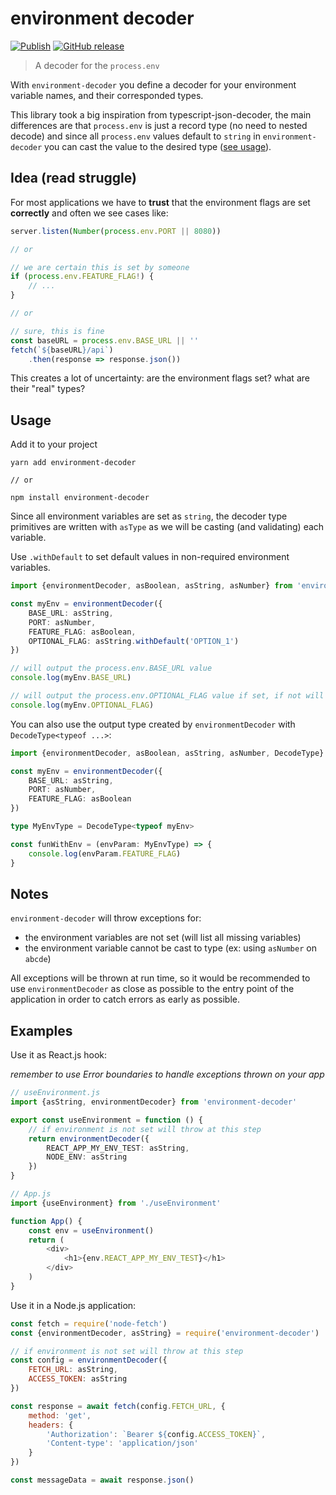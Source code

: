 # environment decoder

[![Publish](https://github.com/marcodaniels/environment-decoder/workflows/Publish/badge.svg)](https://github.com/MarcoDaniels/environment-decoder/releases)
[![GitHub release](https://img.shields.io/github/v/release/marcodaniels/environment-decoder?include_prereleases)](https://www.npmjs.com/package/environment-decoder)

> A decoder for the `process.env`

With `environment-decoder` you define a decoder for your environment variable names, and their corresponded types.

This library took a big inspiration from typescript-json-decoder, the main differences are that `process.env` is just a
record type (no need to nested decode)
and since all `process.env` values default to `string` in `environment-decoder` you can cast the value to the desired
type ([see usage](#usage)).

## Idea (read struggle)

For most applications we have to **trust** that the environment flags are set **correctly** and often we see cases like:

```typescript
server.listen(Number(process.env.PORT || 8080))

// or

// we are certain this is set by someone
if (process.env.FEATURE_FLAG!) {
    // ...
}

// or

// sure, this is fine
const baseURL = process.env.BASE_URL || ''
fetch(`${baseURL}/api`)
    .then(response => response.json())
```

This creates a lot of uncertainty: are the environment flags set? what are their "real" types?

## Usage

Add it to your project

```
yarn add environment-decoder

// or

npm install environment-decoder
```

Since all environment variables are set as `string`, the decoder type primitives are written with `asType` as we will be
casting (and validating) each variable.

Use `.withDefault` to set default values in non-required environment variables.

```typescript
import {environmentDecoder, asBoolean, asString, asNumber} from 'environment-decoder'

const myEnv = environmentDecoder({
    BASE_URL: asString,
    PORT: asNumber,
    FEATURE_FLAG: asBoolean,
    OPTIONAL_FLAG: asString.withDefault('OPTION_1')
})

// will output the process.env.BASE_URL value
console.log(myEnv.BASE_URL)

// will output the process.env.OPTIONAL_FLAG value if set, if not will output 'OPTION_1'
console.log(myEnv.OPTIONAL_FLAG) 
```

You can also use the output type created by `environmentDecoder` with `DecodeType<typeof ...>`:

```typescript
import {environmentDecoder, asBoolean, asString, asNumber, DecodeType} from 'environment-decoder'

const myEnv = environmentDecoder({
    BASE_URL: asString,
    PORT: asNumber,
    FEATURE_FLAG: asBoolean
})

type MyEnvType = DecodeType<typeof myEnv>

const funWithEnv = (envParam: MyEnvType) => {
    console.log(envParam.FEATURE_FLAG)
}
````

## Notes

`environment-decoder` will throw exceptions for:

* the environment variables are not set (will list all missing variables)
* the environment variable cannot be cast to type (ex: using `asNumber` on `abcde`)

All exceptions will be thrown at run time, so it would be recommended to use `environmentDecoder` as close as possible
to the entry point of the application in order to catch errors as early as possible.

## Examples

Use it as React.js hook:

_remember to use Error boundaries to handle exceptions thrown on your app_

```typescript jsx
// useEnvironment.js
import {asString, environmentDecoder} from 'environment-decoder'

export const useEnvironment = function () {
    // if environment is not set will throw at this step
    return environmentDecoder({
        REACT_APP_MY_ENV_TEST: asString,
        NODE_ENV: asString
    })
}

// App.js
import {useEnvironment} from './useEnvironment'

function App() {
    const env = useEnvironment()
    return (
        <div>
            <h1>{env.REACT_APP_MY_ENV_TEST}</h1>
        </div>
    )
}
```

Use it in a Node.js application:

```javascript
const fetch = require('node-fetch')
const {environmentDecoder, asString} = require('environment-decoder')

// if environment is not set will throw at this step
const config = environmentDecoder({
    FETCH_URL: asString,
    ACCESS_TOKEN: asString
})

const response = await fetch(config.FETCH_URL, {
    method: 'get',
    headers: {
        'Authorization': `Bearer ${config.ACCESS_TOKEN}`,
        'Content-type': 'application/json'
    }
})

const messageData = await response.json()
```